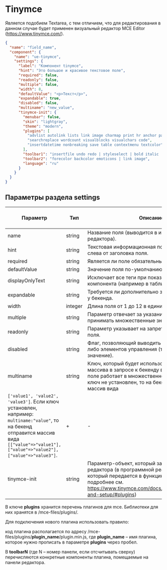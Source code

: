 # Tinymce

Является подобием Textarea, с тем отличием, что для редактирования в данном случае будет применен визуальный редактор MCE Editor (https://www.tinymce.com/).

```json
{
  "name": "field_name",
  "component": {
    "name": "ue-tinymce",
    "settings": {
      "label": "Компонент tinymce",
      "hint": "Это большое и красивое текстовое поле",
      "required": false,
      "readonly": false,
      "multiple": false,
      "width": 8,
      "defaultValue": "<p>Текст</p>",
      "expandable": true,
      "disabled": false,
      "multiname": "new_value",
      "tinymce-init": {
        "menubar": false,
        "skin": "lightgray",
        "theme": "modern",
        "plugins": [
          "advlist autolink lists link image charmap print hr anchor pagebreak",
          "searchreplace wordcount visualblocks visualchars code",
          "insertdatetime nonbreaking save table contextmenu textcolor"
        ],
        "toolbar1": "insertfile undo redo | styleselect | bold italic | alignleft aligncenter alignright alignjustify | bullist numlist outdent indent",
        "toolbar2": "forecolor backcolor emoticons | link image",
        "language": "ru"
      }
    }
  }
}
```

## Параметры раздела **settings**

| Параметр | Тип | Описание | Обязательный параметр? | Значение по-умолчанию |
| --- | --- | --- | --- | --- |
| name | string | Название поля (выводится в интерфейсе редактора). | + | - |
| hint | string | Текстовая информационная подсказка, выводимая слева от заголовка поля. | + | - |
| required | string | Является ли поле обязательным для заполнения. | + | - |
| defaultValue | string | Значение поля по-умолчанию. | + | - |
| displayOnlyText | string |  Исключает все теги при показе содержимого компонента (например в таблице). | + | - |
| expandable | string | Требуется ли дополнительно запрашивать это поле у бекенда. | + | - |
| width | integer | Длина поля от 1 до 12 в единицах bootstrap-сетки. | + | - |
| multiple | string | Параметр отвечает за указание возможности поля принимать множественные значения. | + | - |
| readonly | string | Параметр указывает на запрет редактирования поля. | + | - |
| disabled | string | Флаг, позволяющий выводить значение без каких-либо элементов управления (только заголовок и значение). | + | - |
| multiname | string | Ключ, который будет использован для создания массива в запросе к бекенду в том случае, если поле работает в множественном режиме. Если ключ не установлен, то на бекенд отправится массив вида 
`['value1', 'value2', 'value3']`. Если ключ установлен, например: `multiname:"value"`, то на бекенд отправится массив вида `[["value"=>"value1"], ["value"=>"value2"], ["value"=>"value3"]`. | + | - |
| tinymce-init | string | Параметр-объект, который задает конфигурацию редактора (в программной реализации это объект который передается в функцию tinymce.init(), подробнее см. https://www.tinymce.com/docs/configure/integration-and-setup/#plugins) | + | - |
 
В ключе  **plugins** хранится перечень плагинов для mce. Библиотеки для них хранятся в /mce-files/plugins/.

Для подключения нового плагина использовать правило:

код плагина располагается по адресу /mce-files/plugins/**plugin_name**/plugin.min.js, 
где **plugin_name** – имя плагина, которое нужно прописать в параметре **plugins** через пробел.

В **toolbarN** (где N – номер панели, если отсчитывать сверху) перечисляются конкретные компоненты плагина, 
помещаемые на панели редактора. 

